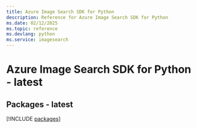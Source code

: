 ```yaml
---
title: Azure Image Search SDK for Python
description: Reference for Azure Image Search SDK for Python
ms.date: 02/12/2025
ms.topic: reference
ms.devlang: python
ms.service: imagesearch
---
```

# Azure Image Search SDK for Python - latest
## Packages - latest
[!INCLUDE [packages](image-search-index.md)]
